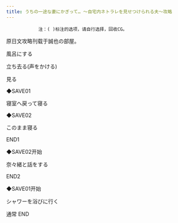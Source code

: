 ```yaml
---
title: うちの一途な妻にかぎって… ～自宅内ネトラレを見せつけられる夫～攻略
---
```


                注：( )标注的选项，请自行选择，回收CG。

原日文攻略刊载于誠也の部屋。



風呂にする

立ち去る(声をかける)

見る

◆SAVE01

寝室へ戻って寝る

◆SAVE02

このまま寝る



END1



◆SAVE02开始

奈々緒と話をする



END2



◆SAVE01开始

シャワーを浴びに行く



通常 END


              
